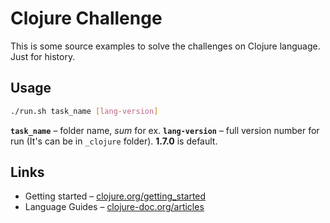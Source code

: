 Clojure Challenge
=================

This is some source examples to solve the challenges on Clojure language. Just for history.

Usage
-----

```bash
./run.sh task_name [lang-version]
```

**`task_name`** – folder name, *sum* for ex.
**`lang-version`** – full version number for run (It's can be in `_clojure` folder). **1.7.0** is default.

Links
-----
* Getting started – [clojure.org/getting_started](http://clojure.org/getting_started)
* Language Guides – [clojure-doc.org/articles](http://clojure-doc.org/articles/content.html)
